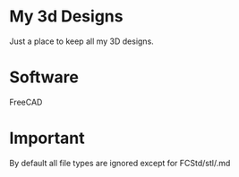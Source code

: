 # My 3d Designs

Just a place to keep all my 3D designs.

# Software

FreeCAD

# Important

By default all file types are ignored except for FCStd/stl/.md